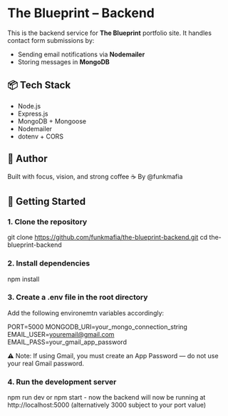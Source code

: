# The Blueprint – Backend

This is the backend service for **The Blueprint** portfolio site. It handles contact form submissions by:

- Sending email notifications via **Nodemailer**
- Storing messages in **MongoDB**

## 📦 Tech Stack

- Node.js
- Express.js
- MongoDB + Mongoose
- Nodemailer
- dotenv + CORS

## 🧠 Author

Built with focus, vision, and strong coffee ☕
By @funkmafia

## 🚀 Getting Started

### 1. Clone the repository

git clone https://github.com/funkmafia/the-blueprint-backend.git
cd the-blueprint-backend

### 2. Install dependencies

npm install

### 3. Create a .env file in the root directory

Add the following environemtn variables accordingly:

PORT=5000
MONGODB_URI=your_mongo_connection_string
EMAIL_USER=youremail@gmail.com
EMAIL_PASS=your_gmail_app_password

⚠️ Note: If using Gmail, you must create an App Password — do not use your real Gmail password.

### 4. Run the development server

npm run dev or npm start - now the backend will now be running at http://localhost:5000 (alternatively 3000 subject to your port value)
